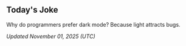 ## Today's Joke
Why do programmers prefer dark mode? Because light attracts bugs.

*Updated November 01, 2025 (UTC)*
